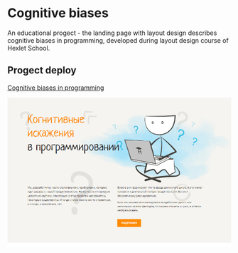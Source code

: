 # Cognitive biases
An educational progect - the landing page with layout design describes cognitive biases in programming, developed during layout design course of Hexlet School.

## Progect deploy
[Cognitive biases in programming](http://wrathful-metal.surge.sh)

![](src/cognitive_biases.png)
